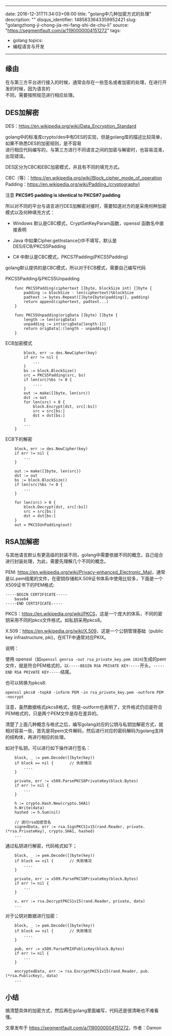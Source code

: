 
---
date: 2016-12-31T11:34:03+08:00
title: "golang中几种加密方式的处理"
description: ""
disqus_identifier: 1485833643359952421
slug: "golangzhong-ji-chong-jia-mi-fang-shi-de-chu-li"
source: "https://segmentfault.com/a/1190000004151272"
tags: 
- golang 
topics:
- 编程语言与开发
---

缘由
----

在与第三方平台进行接入的时候，通常会存在一些签名或者加密的处理，在进行开发的时候，因为语言的\
不同，需要按照规范进行相应处理。

DES加解密
---------

DES：<https://en.wikipedia.org/wiki/Data_Encryption_Standard>

golang中的标准库crypto/des中有DES的实现，但是golang库的描述比较简单，如果不熟悉DES的加密规则，是不容易\
进行相应代码编写的，与第三方进行不同语言之间的加密与解密时，也容易混淆，出现错误。

DES区分为CBC和EBC加密模式，并且有不同的填充方式。

CBC（等）：<https://en.wikipedia.org/wiki/Block_cipher_mode_of_operation>\
Padding：<https://en.wikipedia.org/wiki/Padding_(cryptography)>

注意 **PKCS\#5 padding is identical to PKCS\#7 padding**

所以对不同的平台与语言进行DES加解密对接时，需要知道对方的是采用何种加密模式以及何种填充方式：

-   Windows 默认是CBC模式，CryptSetKeyParam函数，openssl
    函数名中直接表明

-   Java 中如果Cipher.getInstance()中不填写，默认是DES/ECB/PKCS5Padding

-   C\# 中默认是CBC模式，PKCS7Padding(PKCS5Padding)

golang默认提供的是CBC模式，所以对于ECB模式，需要自己编写代码

PKCS5Padding与PKCS5Unpadding

        func PKCS5Padding(ciphertext []byte, blockSize int) []byte {
            padding := blockSize - len(ciphertext)%blockSize
            padtext := bytes.Repeat([]byte{byte(padding)}, padding)
            return append(ciphertext, padtext...)
        }

        func PKCS5Unpadding(origData []byte) []byte {
            length := len(origData)
            unpadding := int(origData[length-1])
            return origData[:(length - unpadding)]
        }

ECB加密模式

            block, err := des.NewCipher(key)
            if err != nil {
                ...
            }
            bs := block.BlockSize()
            src = PKCS5Padding(src, bs)
            if len(src)%bs != 0 {
                ....
            }
            out := make([]byte, len(src))
            dst := out
            for len(src) > 0 {
                block.Encrypt(dst, src[:bs])
                src = src[bs:]
                dst = dst[bs:]
            }
            ...
        }

ECB下的解密

        block, err := des.NewCipher(key)
        if err != nil {
            ...
        }

        out := make([]byte, len(src))
        dst := out
        bs := block.BlockSize()
        if len(src)%bs != 0 {
            ...
        }

        for len(src) > 0 {
            block.Decrypt(dst, src[:bs])
            src = src[bs:]
            dst = dst[bs:]
        }
        out = PKCS5UnPadding(out)

RSA加解密
---------

与其他语言默认有更高级的封装不同，golang中需要依据不同的概念，自己组合进行封装处理，为此，需要先理解几个不同的概念。

PEM:
<https://en.wikipedia.org/wiki/Privacy-enhanced_Electronic_Mail>，通常是以.pem结尾的文件，在密钥存储和X.509证书体系中使用比较多，下面是一个X509证书下的PEM格式:

    -----BEGIN CERTIFICATE-----
        base64
    -----END CERTIFICATE-----

PKCS：<https://en.wikipedia.org/wiki/PKCS>，这是一个庞大的体系，不同的密钥采用不同的pkcs文件格式。如私钥采用pkcs8。

X.509：<https://en.wikipedia.org/wiki/X.509>，这是一个公钥管理基础（public
key infrastructure, pki)，在IETF中通常对应PKIX。

说明：

使用
openssl（如`openssl genrsa -out rsa_private_key.pem 1024`)生成的pem文件，就是符合PEM格式的，以`-----BEGIN RSA PRIVATE KEY-----`开头，`-----END RSA PRIVATE KEY-----`结尾。

也可以转换为pkcs8:

    openssl pkcs8 -topk8 -inform PEM -in rsa_private_key.pem -outform PEM -nocrypt

注意，虽然数据格式pkcs8格式，但是-outform也表明了，文件格式仍旧是符合PEM格式的，只是两个PEM文件是存在差异的。

清楚了上面几种概念与格式之后，编写golang对应的公钥与私钥加解密方式，就相对容易一些，首先是将pem文件解码，然后进行对应的密码解码为golang支持的结构体，再进行相应的处理。

如对于私钥，可以进行如下操作进行签名：

        block, _ := pem.Decode([]byte(key))
        if block == nil {       // 失败情况
            ....
        }

        private, err := x509.ParsePKCS8PrivateKey(block.Bytes)
        if err != nil {
            ...
        }

        h := crypto.Hash.New(crypto.SHA1)
        h.Write(data)
        hashed := h.Sum(nil)

        // 进行rsa加密签名
        signedData, err := rsa.SignPKCS1v15(rand.Reader, private.(*rsa.PrivateKey), crypto.SHA1, hashed)
        ...

通过私钥进行解密，代码格式如下；

        block, _ := pem.Decode([]byte(key))
        if block == nil {       // 失败情况
            ....
        }

        private, err := x509.ParsePKCS8PrivateKey(block.Bytes)
        if err != nil {
            ...
        }

        v, err := rsa.DecryptPKCS1v15(rand.Reader, private, data)
        ...

对于公钥对数据进行加密：

        block, _ := pem.Decode([]byte(key))
        if block == nil {       // 失败情况
            ....
        }

        pub, err := x509.ParsePKIXPublicKey(block.Bytes)
        if err != nil {
            ...
        }

        encryptedData, err := rsa.EncryptPKCS1v15(rand.Reader, pub.(*rsa.PublicKey), data)
        ...

小结
----

搞清楚具体的加密方式，然后再在golang里面编写，代码还是很清晰也不难看懂。

文章发布于 <https://segmentfault.com/a/1190000004151272>，作者：Damon

